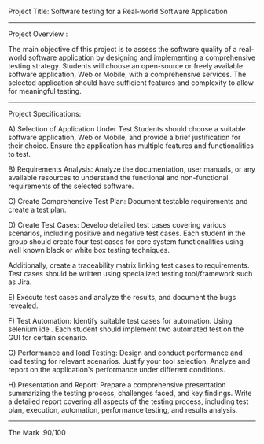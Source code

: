 Project Title: Software testing for a Real-world Software Application


_________________________________________________________________________________


Project Overview : 

The main objective of this project is to assess the software quality of a real-world software 
application by designing and implementing a comprehensive testing strategy. Students will 
choose an open-source or freely available software application, Web or Mobile, with a 
comprehensive services. The selected application should have sufficient features and complexity 
to allow for meaningful testing. 

____________________________________________________________________________________

Project Specifications:

A) Selection of Application Under Test
Students should choose a suitable software application, Web or Mobile, and provide a brief 
justification for their choice.
Ensure the application has multiple features and functionalities to test.

B) Requirements Analysis:
Analyze the documentation, user manuals, or any available resources to understand the 
functional and non-functional requirements of the selected software.

C) Create Comprehensive Test Plan: Document testable requirements and create a test plan.

D) Create Test Cases: Develop detailed test cases covering various scenarios, including positive 
and negative test cases. Each student in the group should create four test cases for core system 
functionalities using well known black or white box testing techniques.

Additionally, create a traceability matrix linking test cases to requirements. Test cases should be 
written using specialized testing tool/framework such as Jira.

E) Execute test cases and analyze the results, and document the bugs revealed.

F) Test Automation:
Identify suitable test cases for automation. Using selenium ide . Each student 
should implement two automated test on the GUI for certain scenario.

G) Performance and load Testing:
Design and conduct performance and load testing for relevant scenarios. Justify your tool 
selection.
Analyze and report on the application's performance under different conditions.

H) Presentation and Report:
Prepare a comprehensive presentation summarizing the testing process, challenges faced, and 
key findings.
Write a detailed report covering all aspects of the testing process, including test plan, execution, 
automation, performance testing, and results analysis.

_________________________________________________________________________________________________ 





The Mark :90/100  


